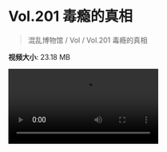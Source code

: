 # Vol.201 毒瘾的真相

> 混乱博物馆 / Vol / Vol.201 毒瘾的真相

**视频大小**: 23.18 MB

<div class="video"><video src="https://file.hsyhx.top/video/201.mp4" controls preload>🤔 您的浏览器不支持 video 标签</video></div>